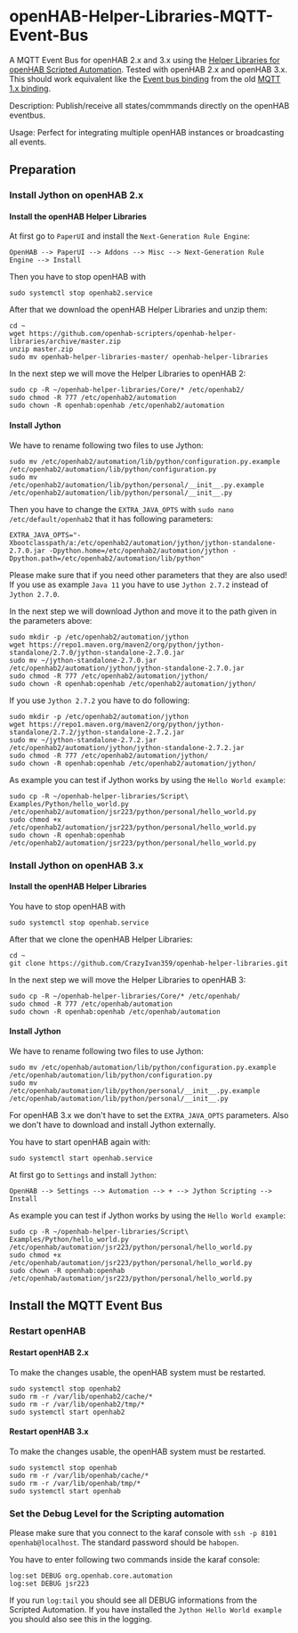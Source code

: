 # openHAB-Helper-Libraries-MQTT-Event-Bus
A MQTT Event Bus for openHAB 2.x and 3.x using the [Helper Libraries for openHAB Scripted Automation](https://openhab-scripters.github.io/openhab-helper-libraries/index.html). Tested with openHAB 2.x and openHAB 3.x. This should work equivalent like the [Event bus binding](https://v2.openhab.org/addons/bindings/mqtt1/#event-bus-binding-configuration) from the old [MQTT 1.x binding](https://v2.openhab.org/addons/bindings/mqtt1/).

Description:
Publish/receive all states/commmands directly on the openHAB eventbus.

Usage:
Perfect for integrating multiple openHAB instances or broadcasting all events.

## Preparation

### Install Jython on openHAB 2.x

#### Install the openHAB Helper Libraries

At first go to `PaperUI` and install the `Next-Generation Rule Engine`:

`OpenHAB --> PaperUI --> Addons --> Misc --> Next-Generation Rule Engine --> Install`

Then you have to stop openHAB with

```
sudo systemctl stop openhab2.service
```

After that we download the openHAB Helper Libraries and unzip them:

```
cd ~
wget https://github.com/openhab-scripters/openhab-helper-libraries/archive/master.zip
unzip master.zip
sudo mv openhab-helper-libraries-master/ openhab-helper-libraries
```

In the next step we will move the Helper Libraries to openHAB 2:

```
sudo cp -R ~/openhab-helper-libraries/Core/* /etc/openhab2/
sudo chmod -R 777 /etc/openhab2/automation
sudo chown -R openhab:openhab /etc/openhab2/automation
```

#### Install Jython

We have to rename following two files to use Jython:

```
sudo mv /etc/openhab2/automation/lib/python/configuration.py.example /etc/openhab2/automation/lib/python/configuration.py
sudo mv /etc/openhab2/automation/lib/python/personal/__init__.py.example /etc/openhab2/automation/lib/python/personal/__init__.py
```

Then you have to change the `EXTRA_JAVA_OPTS` with `sudo nano /etc/default/openhab2` that it has following parameters:

```
EXTRA_JAVA_OPTS="-Xbootclasspath/a:/etc/openhab2/automation/jython/jython-standalone-2.7.0.jar -Dpython.home=/etc/openhab2/automation/jython -Dpython.path=/etc/openhab2/automation/lib/python"
```

Please make sure that if you need other parameters that they are also used! If you use as example `Java 11` you have to use `Jython 2.7.2` instead of `Jython 2.7.0`.

In the next step we will download Jython and move it to the path given in the parameters above:

```
sudo mkdir -p /etc/openhab2/automation/jython
wget https://repo1.maven.org/maven2/org/python/jython-standalone/2.7.0/jython-standalone-2.7.0.jar
sudo mv ~/jython-standalone-2.7.0.jar /etc/openhab2/automation/jython/jython-standalone-2.7.0.jar
sudo chmod -R 777 /etc/openhab2/automation/jython/
sudo chown -R openhab:openhab /etc/openhab2/automation/jython/
```

If you use `Jython 2.7.2` you have to do following:

```
sudo mkdir -p /etc/openhab2/automation/jython
wget https://repo1.maven.org/maven2/org/python/jython-standalone/2.7.2/jython-standalone-2.7.2.jar
sudo mv ~/jython-standalone-2.7.2.jar /etc/openhab2/automation/jython/jython-standalone-2.7.2.jar
sudo chmod -R 777 /etc/openhab2/automation/jython/
sudo chown -R openhab:openhab /etc/openhab2/automation/jython/
```

As example you can test if Jython works by using the `Hello World example`:

```
sudo cp -R ~/openhab-helper-libraries/Script\ Examples/Python/hello_world.py /etc/openhab2/automation/jsr223/python/personal/hello_world.py
sudo chmod +x /etc/openhab2/automation/jsr223/python/personal/hello_world.py
sudo chown -R openhab:openhab /etc/openhab2/automation/jsr223/python/personal/hello_world.py
```

### Install Jython on openHAB 3.x


#### Install the openHAB Helper Libraries

You have to stop openHAB with

```
sudo systemctl stop openhab.service
```

After that we clone the openHAB Helper Libraries:

```
cd ~
git clone https://github.com/CrazyIvan359/openhab-helper-libraries.git
```

In the next step we will move the Helper Libraries to openHAB 3:

```
sudo cp -R ~/openhab-helper-libraries/Core/* /etc/openhab/
sudo chmod -R 777 /etc/openhab/automation
sudo chown -R openhab:openhab /etc/openhab/automation
```

#### Install Jython

We have to rename following two files to use Jython:

```
sudo mv /etc/openhab/automation/lib/python/configuration.py.example /etc/openhab/automation/lib/python/configuration.py
sudo mv /etc/openhab/automation/lib/python/personal/__init__.py.example /etc/openhab/automation/lib/python/personal/__init__.py
```

For openHAB 3.x we don't have to set the `EXTRA_JAVA_OPTS` parameters. Also we don't have to download and install Jython externally.

You have to start openHAB again with:

```
sudo systemctl start openhab.service
```

At first go to `Settings` and install `Jython`:

`OpenHAB --> Settings --> Automation --> + --> Jython Scripting --> Install`

As example you can test if Jython works by using the `Hello World example`:

```
sudo cp -R ~/openhab-helper-libraries/Script\ Examples/Python/hello_world.py /etc/openhab/automation/jsr223/python/personal/hello_world.py
sudo chmod +x /etc/openhab/automation/jsr223/python/personal/hello_world.py
sudo chown -R openhab:openhab /etc/openhab/automation/jsr223/python/personal/hello_world.py
```

## Install the MQTT Event Bus


### Restart openHAB

#### Restart openHAB 2.x

To make the changes usable, the openHAB system must be restarted.

```
sudo systemctl stop openhab2
sudo rm -r /var/lib/openhab2/cache/*
sudo rm -r /var/lib/openhab2/tmp/*
sudo systemctl start openhab2
```

#### Restart openHAB 3.x

To make the changes usable, the openHAB system must be restarted.

```
sudo systemctl stop openhab
sudo rm -r /var/lib/openhab/cache/*
sudo rm -r /var/lib/openhab/tmp/*
sudo systemctl start openhab
```

### Set the Debug Level for the Scripting automation

Please make sure that you connect to the karaf console with `ssh -p 8101 openhab@localhost`. The standard password should be `habopen`.

You have to enter following two commands inside the karaf console:

```
log:set DEBUG org.openhab.core.automation
log:set DEBUG jsr223
```

If you run `log:tail` you should see all DEBUG informations from the Scripted Automation. If you have installed the `Jython Hello World example` you should also see this in the logging.
